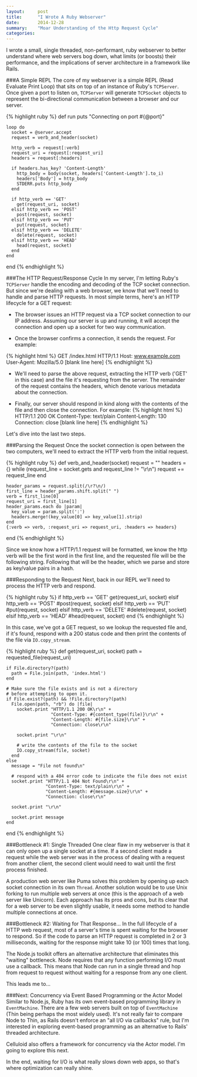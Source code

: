 ```yaml
---
layout:     post
title:      "I Wrote A Ruby Webserver"
date:       2014-12-28
summary:    "Moar Understanding of the Http Request Cycle"
categories: 
---
```

I wrote a small, single threaded, non-performant, ruby webserver to better understand where web servers bog down, what limits (or boosts) their performance, and the implications of server architecture in a framework like Rails.

###A Simple REPL
The core of my webserver is a simple REPL (Read Evaluate Print Loop) that sits on top of an instance of Ruby's `TCPServer`.  Once given a port to listen on, `TCPServer` will generate `TCPSocket` objects to represent the bi-directional communication between a browser and our server.

{% highlight ruby %}
  def run
    puts "Connecting on port #{@port}"

    loop do
      socket = @server.accept
      request = verb_and_header(socket)

      http_verb = request[:verb]
      request_uri = request[:request_uri]
      headers = request[:headers]

      if headers.has_key? 'Content-Length'
        http_body = body(socket, headers['Content-Length'].to_i)
        headers['Body'] = http_body
        STDERR.puts http_body 
      end

      if http_verb == 'GET'
        get(request_uri, socket)
      elsif http_verb == 'POST'
        post(request, socket)
      elsif http_verb == 'PUT'
        put(request, socket)
      elsif http_verb == 'DELETE'
        delete(request, socket)
      elsif http_verb == 'HEAD'
        head(request, socket)
      end
    end
  end
{% endhighlight %}

###The HTTP Request/Response Cycle
In my server, I'm letting Ruby's `TCPServer` handle the encoding and decoding of the TCP socket connection.  But since we're dealing with a web browser, we know that we'll need to handle and parse HTTP requests.  In most simple terms, here's an HTTP lifecycle for a GET request:

* The browser issues an HTTP request via a TCP socket connection to our IP address.  Assuming our server is up and running, it will accept the connection and open up a socket for two way communication.

* Once the browser confirms a connection, it sends the request. For example:

{% highlight html %}
GET /index.html HTTP/1.1
Host: www.example.com
User-Agent: Mozilla/5.0 
[blank line here]
{% endhighlight %}

* We'll need to parse the above request, extracting the HTTP verb ('GET' in this case) and the file it's requesting from the server.  The remainder of the request contains the headers, which denote various metadata about the connection.

* Finally, our server should respond in kind along with the contents of the file and then close the connection. For example:
{% highlight html %}
HTTP/1.1 200 OK
Content-Type: text/plain
Content-Length: 130
Connection: close
[blank line here]
{% endhighlight %}

Let's dive into the last two steps.

###Parsing the Request
Once the socket connection is open between the two computers, we'll need to extract the HTTP verb from the initial request. 

{% highlight ruby %}
  def verb_and_header(socket)
    request = ""
    headers = {}
    while (request_line = socket.gets and request_line != "\r\n")
      request += request_line
    end

    header_params = request.split(/\r?\n/)
    first_line = header_params.shift.split(" ")
    verb = first_line[0]
    request_uri = first_line[1]
    header_params.each do |param|
      key_value = param.split(':')
      headers.merge!(key_value[0] => key_value[1].strip)
    end
    {:verb => verb, :request_uri => request_uri, :headers => headers}
  end
{% endhighlight %}

Since we know how a HTTP/1.1 request will be formatted, we know the http verb will be the first word in the first line, and the requested file will be the following string. Following that will be the header, which we parse and store as key/value pairs in a hash.

###Responding to the Request
Next, back in our REPL we'll need to process the HTTP verb and respond. 

{% highlight ruby %}
  if http_verb == 'GET'
    get(request_uri, socket)
  elsif http_verb == 'POST'
    #post(request, socket)
  elsif http_verb == 'PUT'
    #put(request, socket)
  elsif http_verb == 'DELETE'
    #delete(request, socket)
  elsif http_verb == 'HEAD'
    #head(request, socket)
  end
{% endhighlight %}

In this case, we've got a GET request, so we lookup the requested file and, if it's found, respond with a 200 status code and then print the contents of the file via `IO.copy_stream`.

{% highlight ruby %}
  def get(request_uri, socket)
    path = requested_file(request_uri) 

    if File.directory?(path)
      path = File.join(path, 'index.html')
    end

    # Make sure the file exists and is not a directory
    # before attempting to open it.
    if File.exist?(path) && !File.directory?(path)
      File.open(path, "rb") do |file|
        socket.print "HTTP/1.1 200 OK\r\n" +
                     "Content-Type: #{content_type(file)}\r\n" +
                     "Content-Length: #{file.size}\r\n" +
                     "Connection: close\r\n"

        socket.print "\r\n"

        # write the contents of the file to the socket
        IO.copy_stream(file, socket)
      end
    else
      message = "File not found\n"

      # respond with a 404 error code to indicate the file does not exist
      socket.print "HTTP/1.1 404 Not Found\r\n" +
                   "Content-Type: text/plain\r\n" +
                   "Content-Length: #{message.size}\r\n" +
                   "Connection: close\r\n"

      socket.print "\r\n"

      socket.print message
    end
  end
{% endhighlight %}

###Bottleneck #1: Single Threaded
One clear flaw in my webserver is that it can only open up a single socket at a time.  If a second client made a request while the web server was in the process of dealing with a request from another client, the second client would need to wait until the first process finished.

A production web server like Puma solves this problem by opening up each socket connection in its own `Thread`.  Another solution would be to use Unix forking to run multiple web servers at once (this is the approach of a web server like Unicorn).  Each approach has its pros and cons, but its clear that for a web server to be even slightly usable, it needs some method to handle multiple connections at once.

###Bottleneck #2: Waiting for That Response...
In the full lifecycle of a HTTP web request, most of a server's time is spent waiting for the browser to respond.  So if the code to parse an HTTP request is completed in 2 or 3 milliseconds, waiting for the response might take 10 (or 100) times that long.

The Node.js toolkit offers an alternative architecture that eliminates this "waiting" bottleneck.  Node requires that any function performing I/O must use a callback.  This means that Node can run in a single thread and hop from request to request without waiting for a response from any one client. 

This leads me to...

###Next: Concurrency via Event Based Programming or the Actor Model
Similar to Node.js, Ruby has its own event-based programming library in `EventMachine`.  There are a few web servers built on top of `EventMachine` (Thin being perhaps the most widely used).  It's not really fair to compare Node to Thin, as Rails doesn't enforce an "all I/O via callbacks" rule, but I'm interested in exploring event-based programming as an alternative to Rails' threaded architecture.

Celluloid also offers a framework for concurrency via the Actor model.  I'm going to explore this next.

In the end, waiting for I/O is what really slows down web apps, so that's where optimization can really shine.       









 

